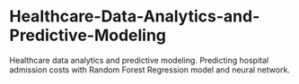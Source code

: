 # Healthcare-Data-Analytics-and-Predictive-Modeling
Healthcare data analytics and predictive modeling. Predicting hospital admission costs with Random Forest Regression model and neural network. 
